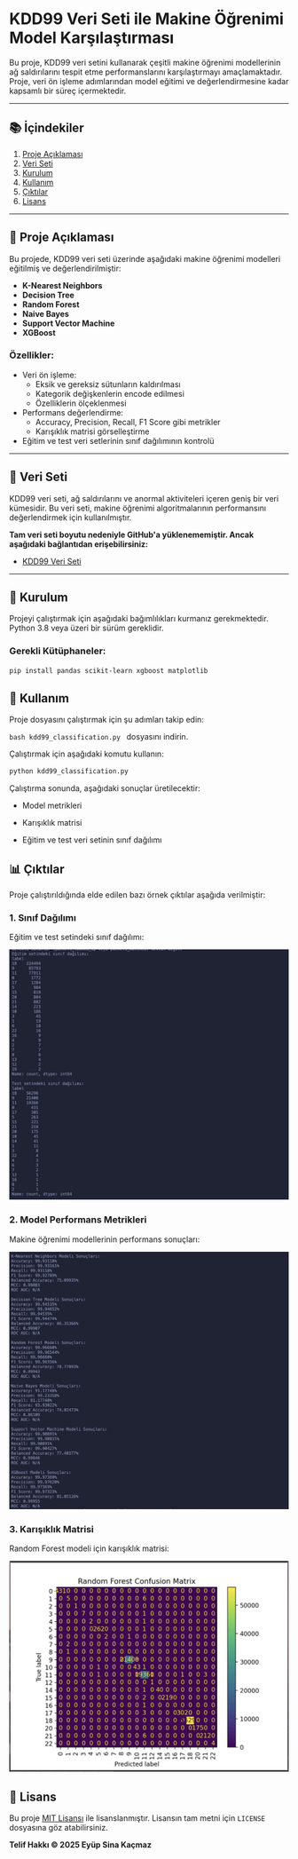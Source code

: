 # KDD99 Veri Seti ile Makine Öğrenimi Model Karşılaştırması

Bu proje, KDD99 veri setini kullanarak çeşitli makine öğrenimi modellerinin ağ saldırılarını tespit etme performanslarını karşılaştırmayı amaçlamaktadır. Proje, veri ön işleme adımlarından model eğitimi ve değerlendirmesine kadar kapsamlı bir süreç içermektedir.

---

## 📚 İçindekiler
1. [Proje Açıklaması](#proje-açıklaması)
2. [Veri Seti](#veri-seti)
3. [Kurulum](#kurulum)
4. [Kullanım](#kullanım)
5. [Çıktılar](#çıktılar)
6. [Lisans](#lisans)

---

## 📌 Proje Açıklaması

Bu projede, KDD99 veri seti üzerinde aşağıdaki makine öğrenimi modelleri eğitilmiş ve değerlendirilmiştir:
- **K-Nearest Neighbors**
- **Decision Tree**
- **Random Forest**
- **Naive Bayes**
- **Support Vector Machine**
- **XGBoost**

### Özellikler:
- Veri ön işleme:
  - Eksik ve gereksiz sütunların kaldırılması
  - Kategorik değişkenlerin encode edilmesi
  - Özelliklerin ölçeklenmesi
- Performans değerlendirme:
  - Accuracy, Precision, Recall, F1 Score gibi metrikler
  - Karışıklık matrisi görselleştirme
- Eğitim ve test veri setlerinin sınıf dağılımının kontrolü

---

## 📂 Veri Seti

KDD99 veri seti, ağ saldırılarını ve anormal aktiviteleri içeren geniş bir veri kümesidir. Bu veri seti, makine öğrenimi algoritmalarının performansını değerlendirmek için kullanılmıştır. 

**Tam veri seti boyutu nedeniyle GitHub'a yüklenememiştir. Ancak aşağıdaki bağlantıdan erişebilirsiniz:**
- [KDD99 Veri Seti ](https://www.kaggle.com/datasets/toobajamal/kdd99-dataset)

---

## 🔧 Kurulum

Projeyi çalıştırmak için aşağıdaki bağımlılıkları kurmanız gerekmektedir. Python 3.8 veya üzeri bir sürüm gereklidir.

### Gerekli Kütüphaneler:
```bash
pip install pandas scikit-learn xgboost matplotlib
```
 ## 🚀 Kullanım

Proje dosyasını çalıştırmak için şu adımları takip edin:

```bash kdd99_classification.py ```  dosyasını indirin.

Çalıştırmak için aşağıdaki komutu kullanın:
```bash
python kdd99_classification.py
```
Çalıştırma sonunda, aşağıdaki sonuçlar üretilecektir:

- Model metrikleri

- Karışıklık matrisi

- Eğitim ve test veri setinin sınıf dağılımı

## 📊 Çıktılar

Proje çalıştırıldığında elde edilen bazı örnek çıktılar aşağıda verilmiştir:

### **1. Sınıf Dağılımı**
Eğitim ve test setindeki sınıf dağılımı:

![Sınıf Dağılımı](outputs/class_distribution.png)

### **2. Model Performans Metrikleri**
Makine öğrenimi modellerinin performans sonuçları:

![Model Performansları](outputs/model_metrics.png)

### **3. Karışıklık Matrisi**
Random Forest modeli için karışıklık matrisi:

![Karışıklık Matrisi](outputs/confusion_matrix.png)

## 📄 Lisans

Bu proje [MIT Lisansı](LICENSE) ile lisanslanmıştır. Lisansın tam metni için `LICENSE` dosyasına göz atabilirsiniz.

**Telif Hakkı © 2025 Eyüp Sina Kaçmaz**
